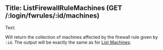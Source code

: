 Title: ListFirewallRuleMachines (GET /:login/fwrules/:id/machines)
---
Text:

Will return the collection of machines affected by the firewall rule given by
`:id`.  The output will be exactly the same as for
[List Machines](#ListMachines).



